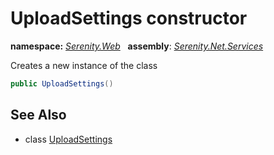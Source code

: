 # UploadSettings constructor
**namespace:** *[Serenity.Web](../../README.md#serenity.web-namespace)*   **assembly**: *[Serenity.Net.Services](../../README.md)*

Creates a new instance of the class

```csharp
public UploadSettings()
```

## See Also

* class [UploadSettings](../UploadSettings.md)